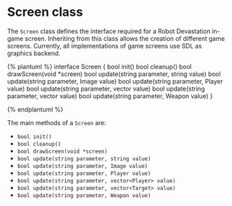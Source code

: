 # Screen class
The `Screen` class defines the interface required for a Robot Devastation in-game screen. Inheriting from this class allows the creation of different game screens. Currently, all implementations of game screens use SDL as graphics backend.

{% plantuml %}
interface Screen {
bool init()
bool cleanup()
bool drawScreen(void *screen)
bool update(string parameter, string value)
bool update(string parameter, Image value)
bool update(string parameter, Player value)
bool update(string parameter, vector<Player> value) 
bool update(string parameter, vector<Target> value) 
bool update(string parameter, Weapon value) 
}

{% endplantuml %}


The main methods of a `Screen` are:

* `bool init()`
* `bool cleanup()`
* `bool drawScreen(void *screen)`
* `bool update(string parameter, string value)`
* `bool update(string parameter, Image value)`
* `bool update(string parameter, Player value)`
* `bool update(string parameter, vector<Player> value)` 
* `bool update(string parameter, vector<Target> value)` 
* `bool update(string parameter, Weapon value)` 
